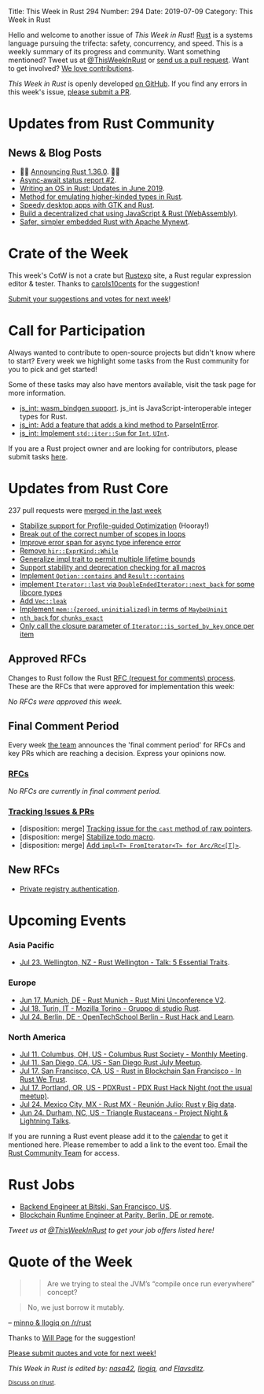 Title: This Week in Rust 294
Number: 294
Date: 2019-07-09
Category: This Week in Rust

Hello and welcome to another issue of *This Week in Rust*!
[Rust](http://rust-lang.org) is a systems language pursuing the trifecta: safety, concurrency, and speed.
This is a weekly summary of its progress and community.
Want something mentioned? Tweet us at [@ThisWeekInRust](https://twitter.com/ThisWeekInRust) or [send us a pull request](https://github.com/cmr/this-week-in-rust).
Want to get involved? [We love contributions](https://github.com/rust-lang/rust/blob/master/CONTRIBUTING.md).

*This Week in Rust* is openly developed [on GitHub](https://github.com/cmr/this-week-in-rust).
If you find any errors in this week's issue, [please submit a PR](https://github.com/cmr/this-week-in-rust/pulls).

# Updates from Rust Community

## News & Blog Posts

* 🎈🎉 [Announcing Rust 1.36.0](https://blog.rust-lang.org/2019/07/04/Rust-1.36.0.html). 🎉🎈
* [Async-await status report #2](http://smallcultfollowing.com/babysteps/blog/2019/07/08/async-await-status-report-2/).
* [Writing an OS in Rust: Updates in June 2019](https://os.phil-opp.com/status-update/2019-06-04/).
* [Method for emulating higher-kinded types in Rust](https://gist.github.com/edmundsmith/855fcf0cb35dd467c29a9350481f0ecf).
* [Speedy desktop apps with GTK and Rust](https://nora.codes/tutorial/speedy-desktop-apps-with-gtk-and-rust/).
* [Build a decentralized chat using JavaScript & Rust (WebAssembly)](https://medium.com/perlin-network/build-a-decentralized-chat-using-javascript-rust-webassembly-c775f8484b52).
* [Safer, simpler embedded Rust with Apache Mynewt](https://medium.com/@ly.lee/safer-simpler-embedded-rust-with-apache-mynewt-on-stm32-blue-pill-d8fcb41969ac).

# Crate of the Week

This week's CotW is not a crate but [Rustexp](https://rustexp.lpil.uk/) site, a Rust regular expression editor & tester.
Thanks to [carols10cents](https://github.com/cmr/this-week-in-rust/issues/939) for the suggestion!

[Submit your suggestions and votes for next week][submit_crate]!

[submit_crate]: https://users.rust-lang.org/t/crate-of-the-week/2704

# Call for Participation

Always wanted to contribute to open-source projects but didn't know where to start?
Every week we highlight some tasks from the Rust community for you to pick and get started!

Some of these tasks may also have mentors available, visit the task page for more information.

* [js_int: wasm_bindgen support](https://github.com/jplatte/js_int/issues/7). js_int is JavaScript-interoperable integer types for Rust.
* [js_int: Add a feature that adds a kind method to ParseIntError](https://github.com/jplatte/js_int/issues/8).
* [js_int: Implement `std::iter::Sum` for `Int`, `UInt`](https://github.com/jplatte/js_int/issues/10).

If you are a Rust project owner and are looking for contributors, please submit tasks [here][guidelines].

[guidelines]: https://users.rust-lang.org/t/twir-call-for-participation/4821

# Updates from Rust Core

237 pull requests were [merged in the last week][merged]

[merged]: https://github.com/search?q=is%3Apr+org%3Arust-lang+is%3Amerged+merged%3A2019-07-01..2019-07-08

* [Stabilize support for Profile-guided Optimization](https://github.com/rust-lang/rust/pull/61268) (Hooray!)
* [Break out of the correct number of scopes in loops](https://github.com/rust-lang/rust/pull/62388)
* [Improve error span for async type inference error](https://github.com/rust-lang/rust/pull/62383)
* [Remove `hir::ExprKind::While`](https://github.com/rust-lang/rust/pull/61988)
* [Generalize impl trait to permit multiple lifetime bounds](https://github.com/rust-lang/rust/pull/61775)
* [Support stability and deprecation checking for all macros](https://github.com/rust-lang/rust/pull/62042)
* [Implement `Option::contains` and `Result::contains`](https://github.com/rust-lang/rust/pull/62356)
* [implement `Iterator::last` via `DoubleEndedIterator::next_back` for some libcore types](https://github.com/rust-lang/rust/pull/62316)
* [Add `Vec::leak`](https://github.com/rust-lang/rust/pull/62196)
* [Implement `mem::`{`zeroed`, `uninitialized`} in terms of `MaybeUninit`](https://github.com/rust-lang/rust/pull/62150)
* [`nth_back` for `chunks_exact`](https://github.com/rust-lang/rust/pull/62064)
* [Only call the closure parameter of `Iterator::is_sorted_by_key` once per item](https://github.com/rust-lang/rust/pull/62473)

## Approved RFCs

Changes to Rust follow the Rust [RFC (request for comments)
process](https://github.com/rust-lang/rfcs#rust-rfcs). These
are the RFCs that were approved for implementation this week:

*No RFCs were approved this week.*

## Final Comment Period

Every week [the team](https://www.rust-lang.org/team.html) announces the
'final comment period' for RFCs and key PRs which are reaching a
decision. Express your opinions now.

### [RFCs](https://github.com/rust-lang/rfcs/labels/final-comment-period)

*No RFCs are currently in final comment period.*

### [Tracking Issues & PRs](https://github.com/rust-lang/rust/labels/final-comment-period)

* [disposition: merge] [Tracking issue for the `cast` method of raw pointers](https://github.com/rust-lang/rust/issues/60602).
* [disposition: merge] [Stabilize todo macro](https://github.com/rust-lang/rust/pull/61879).
* [disposition: merge] [Add `impl<T> FromIterator<T> for Arc/Rc<[T]>`](https://github.com/rust-lang/rust/pull/61953).

## New RFCs

* [Private registry authentication](https://github.com/rust-lang/rfcs/pull/2719).

# Upcoming Events

### Asia Pacific

* [Jul 23. Wellington, NZ - Rust Wellington - Talk: 5 Essential Traits](https://www.meetup.com/Rust-Wellington/events/262407494/).

### Europe

* [Jun 17. Munich, DE - Rust Munich - Rust Mini Unconference V2](https://www.meetup.com/rust-munich/events/261925415/).
* [Jul 18. Turin, IT - Mozilla Torino - Gruppo di studio Rust](https://www.meetup.com/Mozilla-Torino/events/258593192).
* [Jul 24. Berlin, DE - OpenTechSchool Berlin - Rust Hack and Learn](https://www.meetup.com/opentechschool-berlin/events/gkkttqyzkbgc/).

### North America

* [Jul 11. Columbus, OH, US - Columbus Rust Society - Monthly Meeting](https://www.meetup.com/columbus-rs/events/dbcfrpyzkbpb/).
* [Jul 11. San Diego, CA, US - San Diego Rust July Meetup](https://www.meetup.com/San-Diego-Rust/events/262650307/).
* [Jul 17. San Francisco, CA, US - Rust in Blockchain San Francisco - In Rust We Trust](https://www.meetup.com/Rust-in-Blockchain-San-Francisco/events/262773260/).
* [Jul 17. Portland, OR, US - PDXRust - PDX Rust Hack Night (not the usual meetup)](https://www.meetup.com/PDXRust/events/262623734/).
* [Jul 24. Mexico City, MX - Rust MX - Reunión Julio: Rust y Big data](https://www.meetup.com/Rust-MX/events/262960131/).
* [Jun 24. Durham, NC, US - Triangle Rustaceans - Project Night & Lightning Talks](https://www.meetup.com/triangle-rustaceans/events/mfglwpyzkbdc/).

If you are running a Rust event please add it to the [calendar] to get
it mentioned here. Please remember to add a link to the event too.
Email the [Rust Community Team][community] for access.

[calendar]: https://www.google.com/calendar/embed?src=apd9vmbc22egenmtu5l6c5jbfc%40group.calendar.google.com
[community]: mailto:community-team@rust-lang.org

# Rust Jobs

* [Backend Engineer at Bitski, San Francisco, US](https://angel.co/company/bitski/jobs/366874-backend-engineer).
* [Blockchain Runtime Engineer at Parity, Berlin, DE or remote](https://www.parity.io/jobs/#berlin-blockchain-runtime-engineer).

*Tweet us at [@ThisWeekInRust](https://twitter.com/ThisWeekInRust) to get your job offers listed here!*

# Quote of the Week

> > Are we trying to steal the JVM’s “compile once run everywhere” concept?

> No, we just borrow it mutably.

– [minno & llogiq on /r/rust](https://reddit.com/r/rust/comments/cap8sy/rust_136_stabilized_the_wasm32wasi_target/etahiix/?context=8&depth=9)

Thanks to [Will Page](https://users.rust-lang.org/t/twir-quote-of-the-week/328/664) for the suggestion!

[Please submit quotes and vote for next week!](https://users.rust-lang.org/t/twir-quote-of-the-week/328)

*This Week in Rust is edited by: [nasa42](https://github.com/nasa42), [llogiq](https://github.com/llogiq), and [Flavsditz](https://github.com/Flavsditz).*

<small>[Discuss on r/rust](https://www.reddit.com/r/rust/comments/cb7u4q/this_week_in_rust_294/).</small>
